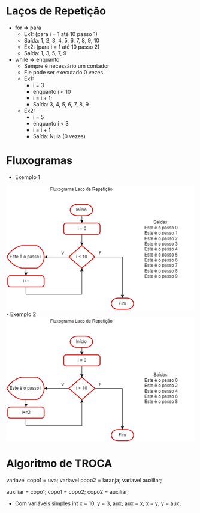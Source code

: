 # Laços de Repetição
- for => para
	- Ex1: (para i = 1 até 10 passo 1)
	- Saída: 1, 2, 3, 4, 5, 6, 7, 8, 9, 10
	- Ex2: (para i = 1 até 10 passo 2)
	- Saída: 1, 3, 5, 7, 9
- while => enquanto
	- Sempre é necessário um contador
	- Ele pode ser executado 0 vezes
	- Ex1:
		- i = 3
		- enquanto i < 10
		- i = i + 1;
		- Saída: 3, 4, 5, 6, 7, 8, 9
	- Ex2:
		- i = 5
		- enquanto i < 3
		- i = i + 1
		- Saída: Nula (0 vezes)
# Fluxogramas
- Exemplo 1
<img src="fluxograma1.png">
- Exemplo 2
<img src="fluxograma2.png">

# Algoritmo de TROCA

variavel copo1 = uva;
variavel copo2 = laranja;
variavel auxiliar;

auxiliar = copo1;
copo1 = copo2;
copo2 = auxiliar;

- Com variáveis simples
int x = 10, y = 3, aux;
aux = x;
x = y;
y = aux;

